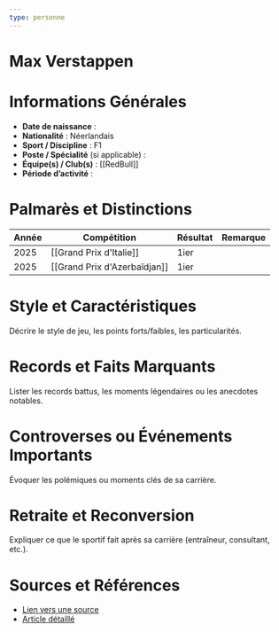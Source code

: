 ```yaml
---
type: personne
---
```


# Max Verstappen

# Informations Générales
- **Date de naissance** :  
- **Nationalité** :  Néerlandais
- **Sport / Discipline** :  F1
- **Poste / Spécialité** (si applicable) :  
- **Équipe(s) / Club(s)** :  [[RedBull]]
- **Période d’activité** :  

# Palmarès et Distinctions
| Année | Compétition                  | Résultat | Remarque |
| ----- | ---------------------------- | -------- | -------- |
| 2025  | [[Grand Prix d'Italie]]      | 1ier     |          |
| 2025  | [[Grand Prix d'Azerbaïdjan]] | 1ier     |          |

# Style et Caractéristiques
Décrire le style de jeu, les points forts/faibles, les particularités.

# Records et Faits Marquants
Lister les records battus, les moments légendaires ou les anecdotes notables.

# Controverses ou Événements Importants
Évoquer les polémiques ou moments clés de sa carrière.

# Retraite et Reconversion
Expliquer ce que le sportif fait après sa carrière (entraîneur, consultant, etc.).

# Sources et Références
- [Lien vers une source](#)
- [Article détaillé](#)
